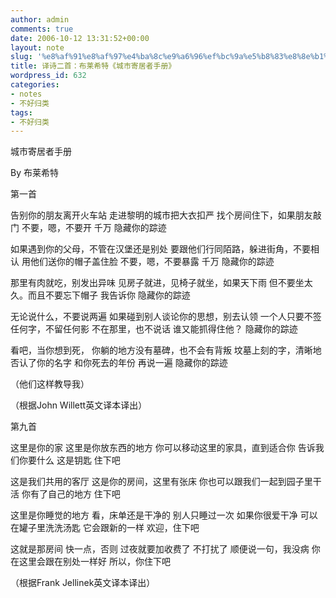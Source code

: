 ```yaml
---
author: admin
comments: true
date: 2006-10-12 13:31:52+00:00
layout: note
slug: '%e8%af%91%e8%af%97%e4%ba%8c%e9%a6%96%ef%bc%9a%e5%b8%83%e8%8e%b1%e5%b8%8c%e7%89%b9%e3%80%8a%e5%9f%8e%e5%b8%82%e5%af%84%e5%b1%85%e8%80%85%e6%89%8b%e5%86%8c%e3%80%8b'
title: 译诗二首：布莱希特《城市寄居者手册》
wordpress_id: 632
categories:
- notes
- 不好归类
tags:
- 不好归类
---
```


城市寄居者手册

By 布莱希特

第一首

告别你的朋友离开火车站
走进黎明的城市把大衣扣严
找个房间住下，如果朋友敲门
不要，嗯，不要开
千万
隐藏你的踪迹

如果遇到你的父母，不管在汉堡还是别处
要跟他们行同陌路，躲进街角，不要相认
用他们送你的帽子盖住脸
不要，嗯，不要暴露
千万
隐藏你的踪迹

那里有肉就吃，别发出异味
见房子就进，见椅子就坐，如果天下雨
但不要坐太久。而且不要忘下帽子
我告诉你
隐藏你的踪迹

无论说什么，不要说两遍
如果碰到别人谈论你的思想，别去认领
一个人只要不签任何字，不留任何影
不在那里，也不说话
谁又能抓得住他？
隐藏你的踪迹

看吧，当你想到死，
你躺的地方没有墓碑，也不会有背叛
坟墓上刻的字，清晰地否认了你的名字
和你死去的年份
再说一遍
隐藏你的踪迹

（他们这样教导我）

（根据John Willett英文译本译出）

第九首

这里是你的家
这里是你放东西的地方
你可以移动这里的家具，直到适合你
告诉我们你要什么
这是钥匙
住下吧

这是我们共用的客厅
这是你的房间，这里有张床
你也可以跟我们一起到园子里干活
你有了自己的地方
住下吧

这里是你睡觉的地方
看，床单还是干净的
别人只睡过一次
如果你很爱干净
可以在罐子里洗洗汤匙
它会跟新的一样
欢迎，住下吧

这就是那房间
快一点，否则
过夜就要加收费了
不打扰了
顺便说一句，我没病
你在这里会跟在别处一样好
所以，你住下吧

（根据Frank Jellinek英文译本译出）

